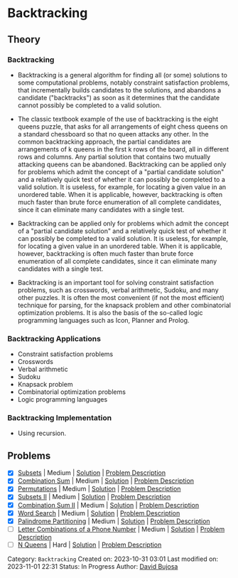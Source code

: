 # Backtracking

## Theory

### Backtracking

- Backtracking is a general algorithm for finding all (or some) solutions to some computational problems, notably constraint satisfaction problems, that incrementally builds candidates to the solutions, and abandons a candidate ("backtracks") as soon as it determines that the candidate cannot possibly be completed to a valid solution.

- The classic textbook example of the use of backtracking is the eight queens puzzle, that asks for all arrangements of eight chess queens on a standard chessboard so that no queen attacks any other. In the common backtracking approach, the partial candidates are arrangements of k queens in the first k rows of the board, all in different rows and columns. Any partial solution that contains two mutually attacking queens can be abandoned. Backtracking can be applied only for problems which admit the concept of a "partial candidate solution" and a relatively quick test of whether it can possibly be completed to a valid solution. It is useless, for example, for locating a given value in an unordered table. When it is applicable, however, backtracking is often much faster than brute force enumeration of all complete candidates, since it can eliminate many candidates with a single test.

- Backtracking can be applied only for problems which admit the concept of a "partial candidate solution" and a relatively quick test of whether it can possibly be completed to a valid solution. It is useless, for example, for locating a given value in an unordered table. When it is applicable, however, backtracking is often much faster than brute force enumeration of all complete candidates, since it can eliminate many candidates with a single test.

- Backtracking is an important tool for solving constraint satisfaction problems, such as crosswords, verbal arithmetic, Sudoku, and many other puzzles. It is often the most convenient (if not the most efficient) technique for parsing, for the knapsack problem and other combinatorial optimization problems. It is also the basis of the so-called logic programming languages such as Icon, Planner and Prolog.

### Backtracking Applications

- Constraint satisfaction problems
- Crosswords
- Verbal arithmetic
- Sudoku
- Knapsack problem
- Combinatorial optimization problems
- Logic programming languages

### Backtracking Implementation

- Using recursion.

## Problems
- [x] [Subsets](https://leetcode.com/problems/subsets/) | Medium | [Solution](../../../src/medium/subsets.rs) | [Problem Description](../../../src/medium/readme.md#78-subsets)
- [x] [Combination Sum](https://leetcode.com/problems/combination-sum/) | Medium | [Solution](../../../src/medium/combination_sum.rs) | [Problem Description](../../../src/medium/readme.md#39-combination-sum)
- [x] [Permutations](https://leetcode.com/problems/permutations/) | Medium | [Solution](../../../src/medium/permutations.rs) | [Problem Description](../../../src/medium/readme.md#46-permutations)
- [x] [Subsets II](https://leetcode.com/problems/subsets-ii/) | Medium | [Solution](../../../src/medium/subsets_ii.rs) | [Problem Description](../../../src/medium/readme.md#90-subsets-ii)
- [x] [Combination Sum II](https://leetcode.com/problems/combination-sum-ii/) | Medium | [Solution](../../../src/medium/combination_sum_ii.rs) | [Problem Description](../../../src/medium/readme.md#40-combination-sum-ii)
- [x] [Word Search](https://leetcode.com/problems/word-search/) | Medium | [Solution](../../../src/medium/word_search.rs) | [Problem Description](../../../src/medium/readme.md#79-word-search)
- [x] [Palindrome Partitioning](https://leetcode.com/problems/palindrome-partitioning/) | Medium | [Solution](../../../src/medium/palindrome_partitioning.rs) | [Problem Description](../../../src/medium/readme.md#131-palindrome-partitioning)
- [ ] [Letter Combinations of a Phone Number](https://leetcode.com/problems/letter-combinations-of-a-phone-number/) | Medium | [Solution](../../../src/medium/letter_combinations_of_a_phone_number.rs) | [Problem Description](../../../src/medium/readme.md#17-letter-combinations-of-a-phone-number)
- [ ] [N Queens](https://leetcode.com/problems/n-queens/) | Hard | [Solution](../../../src/hard/n_queens.rs) | [Problem Description](../../../src/hard/readme.md#51-n-queens)

Category: `Backtracking`
Created on: 2023-10-31 03:01
Last modified on: 2023-11-01 22:31
Status: In Progress
Author: [David Bujosa](https://github.com/bujosa)